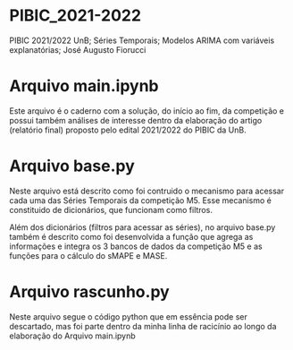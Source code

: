 # PIBIC_2021-2022
PIBIC 2021/2022 UnB; Séries Temporais; Modelos ARIMA com variáveis explanatórias; José Augusto Fiorucci



# Arquivo main.ipynb

Este arquivo é o caderno com a solução, do início ao fim, da competição e possui também análises de interesse dentro da elaboração
do artigo (relatório final) proposto pelo edital 2021/2022 do PIBIC da UnB.  

# Arquivo base.py

Neste arquivo está descrito como foi contruido o mecanismo para acessar cada uma das Séries Temporais da competição M5.
Esse mecanismo é constituido de dicionários, que funcionam como filtros.

Além dos dicionários (filtros para acessar as séries), no arquivo base.py também é descrito como foi desenvolvida a função
que agrega as informações e integra os 3 bancos de dados da competição M5 e as funções para o cálculo do sMAPE e MASE.


# Arquivo rascunho.py

Neste arquivo segue o código python que em essência pode ser descartado, mas foi parte dentro da minha linha de racicínio ao longo
da elaboração do Arquivo main.ipynb


